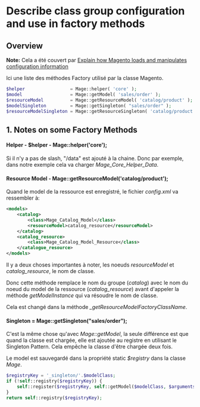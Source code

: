 # Describe class group configuration and use in factory methods 


## Overview

**Note:** Cela a été couvert par [Explain how Magento loads and manipulates configuration information](https://github.com/pbouttier/magento-exam-notes/blob/master/1.%20Basics/2.%20Configuration/1.Explain%20how%20Magento%20loads%20and%20manipulates%20configuration%20information.md)

Ici une liste des méthodes Factory utilisé par la classe Magento.

```php
$helper                 = Mage::helper( 'core' );
$model                  = Mage::getModel( 'sales/order' );
$resourceModel          = Mage::getResourceModel( 'catalog/product' );
$modelSingleton         = Mage::getSingleton( "sales/order" );
$resourceModelSingleton = Mage::getResourceSingleton( 'catalog/product' );
```


## 1. Notes on some Factory Methods


#### Helper - $helper - Mage::helper('core');

Si il n'y a pas de slash, "/data" est ajouté à la chaine.
Donc par exemple, dans notre exemple cela va charger *Mage_Core_Helper_Data*.


#### Resource Model - Mage::getResourceModel('catalog/product');

Quand le model de la ressource est enregistré, le fichier *config.xml* va ressembler à:

```xml
<models>
    <catalog>
        <class>Mage_Catalog_Model</class>
        <resourceModel>catalog_resource</resourceModel>
    </catalog>
    <catalog_resource>
        <class>Mage_Catalog_Model_Resource</class>
    </catalogue_resource>
</models>
```

Il y a deux choses importantes à noter, les noeuds *resourceModel* et *catalog_resource*, le nom de classe.

Donc cette méthode remplace le nom du groupe (*catalog*) avec le nom du noeud du model de la ressource (*catalog_resource*) avant d'appeler la méthode *getModelInstance* qui va résoudre le nom de classe.

Cela est changé dans la méthode *_getResourceModelFactoryClassName*.


#### Singleton = Mage::getSingleton("sales/order");

C'est la même chose qu'avec *Mage::getModel*, la seule différence est que quand la classe est chargée, elle est ajoutée au registre en utilisant le Singleton Pattern. Cela empêche la classe d'être chargée deux fois.

Le model est sauvegardé dans la propriété static *$registry* dans la classe *Mage*.

```php
$registryKey = '_singleton/'.$modelClass;
if (!self::registry($registryKey)) {
    self::register($registryKey, self::getModel($modelClass, $arguments));
}
return self::registry($registryKey);
```
